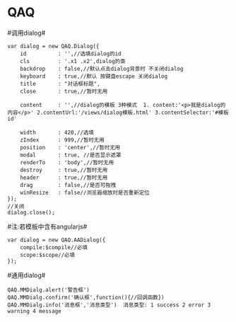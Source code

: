 QAQ
=====
#调用dialog#

    var dialog = new QAQ.Dialog({
        id          : '',//选填dialog的id
        cls         : '.x1 .x2',dialog的类
        backdrop    : false,//默认点击dialog背景时 不关闭dialog
        keyboard    : true,//默认 按键盘escape 关闭dialog
        title       : "对话框标题",
        close       : true,//暂时无用

        content     : '',//dialog的模板 3种模式  1. content:'<p>我是dialog的内容</p>' 2.contentUrl:'/views/dialog模板.html' 3.contentSelector:'#模板id'
        
        width       : 420,//选填
        zIndex      : 999,//暂时无用
        position    : 'center',//暂时无用
        modal       : true, //是否显示遮罩
        renderTo    : 'body',//暂时无用
        destroy     : true,//暂时无用
        header      : true,//暂时无用
        drag        : false,//是否可拖拽
        winResize   : false//浏览器缩放时是否重新定位
    });
    //关闭
    dialog.close();

#注:若模板中含有angularjs#


    var dialog = new QAQ.AADialog({
        compile:$compile//必填
        scope:$scope//必填
    });

#通用dialog#

    QAQ.MMDialg.alert('警告框')
    QAQ.MMDialg.confirm('确认框',function(){//回调函数})
    QAQ.MMDialg.info('消息框','消息类型')  消息类型: 1 success 2 error 3 warning 4 message


 
